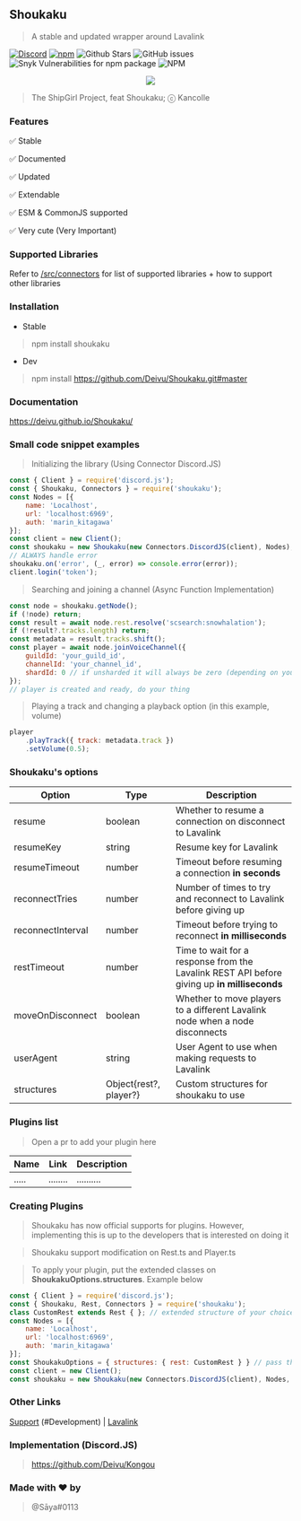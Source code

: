 ## Shoukaku

> A stable and updated wrapper around Lavalink

[![Discord](https://img.shields.io/discord/423116740810244097?style=flat-square)](https://discordapp.com/invite/FVqbtGu)
[![npm](https://img.shields.io/npm/v/shoukaku?style=flat-square)](https://www.npmjs.com/package/shoukaku)
![Github Stars](https://img.shields.io/github/stars/Deivu/Shoukaku?style=flat-square)
![GitHub issues](https://img.shields.io/github/issues-raw/Deivu/Shoukaku?style=flat-square)
![Snyk Vulnerabilities for npm package](https://img.shields.io/snyk/vulnerabilities/npm/shoukaku?style=flat-square) 
![NPM](https://img.shields.io/npm/l/shoukaku?style=flat-square)

<p align="center">
    <img src="https://cdn.donmai.us/original/0e/a4/0ea4a25416f850823d62d61ce51fc659.png"> 
</p>

> The ShipGirl Project, feat Shoukaku; ⓒ Kancolle
### Features

✅ Stable

✅ Documented

✅ Updated

✅ Extendable

✅ ESM & CommonJS supported

✅ Very cute (Very Important)

### Supported Libraries

Refer to [/src/connectors](https://github.com/Deivu/Shoukaku/tree/master/src/connectors) for list of supported libraries + how to support other libraries

### Installation
* Stable

> npm install shoukaku

* Dev
> npm install https://github.com/Deivu/Shoukaku.git#master

### Documentation

https://deivu.github.io/Shoukaku/

### Small code snippet examples
> Initializing the library (Using Connector Discord.JS)
```js
const { Client } = require('discord.js');
const { Shoukaku, Connectors } = require('shoukaku');
const Nodes = [{
    name: 'Localhost',
    url: 'localhost:6969',
    auth: 'marin_kitagawa'
}];
const client = new Client();
const shoukaku = new Shoukaku(new Connectors.DiscordJS(client), Nodes);
// ALWAYS handle error
shoukaku.on('error', (_, error) => console.error(error));
client.login('token');
```
> Searching and joining a channel (Async Function Implementation)
```js
const node = shoukaku.getNode();
if (!node) return;
const result = await node.rest.resolve('scsearch:snowhalation');
if (!result?.tracks.length) return;
const metadata = result.tracks.shift();
const player = await node.joinVoiceChannel({
    guildId: 'your_guild_id',
    channelId: 'your_channel_id',
    shardId: 0 // if unsharded it will always be zero (depending on your library implementation)
});
// player is created and ready, do your thing
```
> Playing a track and changing a playback option (in this example, volume)
```js
player
    .playTrack({ track: metadata.track })
    .setVolume(0.5);
```

### Shoukaku's options
 Option | Type | Description
--------|------|------------
resume | boolean | Whether to resume a connection on disconnect to Lavalink |
resumeKey | string | Resume key for Lavalink |
resumeTimeout | number | Timeout before resuming a connection **in seconds** |
reconnectTries | number | Number of times to try and reconnect to Lavalink before giving up |
reconnectInterval | number | Timeout before trying to reconnect **in milliseconds** |
restTimeout | number | Time to wait for a response from the Lavalink REST API before giving up **in milliseconds** |
moveOnDisconnect | boolean | Whether to move players to a different Lavalink node when a node disconnects |
userAgent | string | User Agent to use when making requests to Lavalink |
structures | Object{rest?, player?} | Custom structures for shoukaku to use |

### Plugins list

> Open a pr to add your plugin here

Name   | Link     | Description
-------|----------|------------
 ..... | ........ | ..........

### Creating Plugins
> Shoukaku has now official supports for plugins. However, implementing this is up to the developers that is interested on doing it

> Shoukaku support modification on Rest.ts and Player.ts

> To apply your plugin, put the extended classes on **ShoukakuOptions.structures**. Example below

```js
const { Client } = require('discord.js');
const { Shoukaku, Rest, Connectors } = require('shoukaku');
class CustomRest extends Rest { }; // extended structure of your choice
const Nodes = [{
    name: 'Localhost',
    url: 'localhost:6969',
    auth: 'marin_kitagawa'
}];
const ShoukakuOptions = { structures: { rest: CustomRest } } // pass the custom structure to Shoukaku
const client = new Client();
const shoukaku = new Shoukaku(new Connectors.DiscordJS(client), Nodes, ShoukakuOptions);
```
### Other Links

[Support](https://discord.gg/FVqbtGu) (#Development) | [Lavalink](https://github.com/freyacodes/Lavalink)

### Implementation (Discord.JS)
> https://github.com/Deivu/Kongou

### Made with ❤ by
> @Sāya#0113
